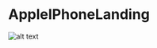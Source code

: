# AppleIPhoneLanding

![alt text](https://github.com/BuHHu4aHuH/AppleIPhoneLanding.github.io/blob/main/testsImage.png)
